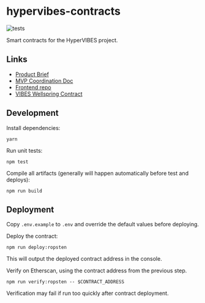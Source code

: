 # hypervibes-contracts

![tests](https://github.com/R-Group-Devs/hypervibes-contracts/actions/workflows/run-tests.yml/badge.svg)

Smart contracts for the HyperVIBES project.

## Links

* [Product Brief](https://docs.google.com/document/d/1NvztqdMAyLERTPuX5uHSnq8f5G0YVRaxNsq5UaXhQEw/edit?usp=sharing)
* [MVP Coordination Doc](https://docs.google.com/document/d/1dpMlzGeO4XfD6gBQoaTTXO2NxCCfA0hDYlTinJjCsfQ/edit?usp=sharing)
* [Frontend repo](https://github.com/R-Group-Devs/hypervibes-frontend)
* [VIBES Wellspring Contract](https://github.com/sickvibes/vibes-contracts/blob/main/contracts/NFTTokenFaucetV3.sol)

## Development

Install dependencies:

```
yarn
```

Run unit tests:

```
npm test
```

Compile all artifacts (generally will happen automatically before test and deploys):

```
npm run build
```

## Deployment

Copy `.env.example` to `.env` and override the default values before deploying.

Deploy the contract:

```
npm run deploy:ropsten
```

This will output the deployed contract address in the console.

Verify on Etherscan, using the contract address from the previous step.

```
npm run verify:ropsten -- $CONTRACT_ADDRESS
```

Verification may fail if run too quickly after contract deployment.
